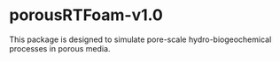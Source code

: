 # porousRTFoam-v1.0
This package is designed to simulate pore-scale hydro-biogeochemical processes in porous media.
